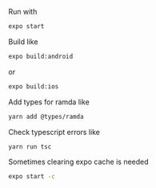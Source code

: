 Run with
```bash
expo start
```

Build like
```bash
expo build:android
```
or
```bash
expo build:ios
```

Add types for ramda like
```bash
yarn add @types/ramda
``` 

Check typescript errors like
```bash
yarn run tsc
```

Sometimes clearing expo cache is needed
```bash
expo start -c
```
